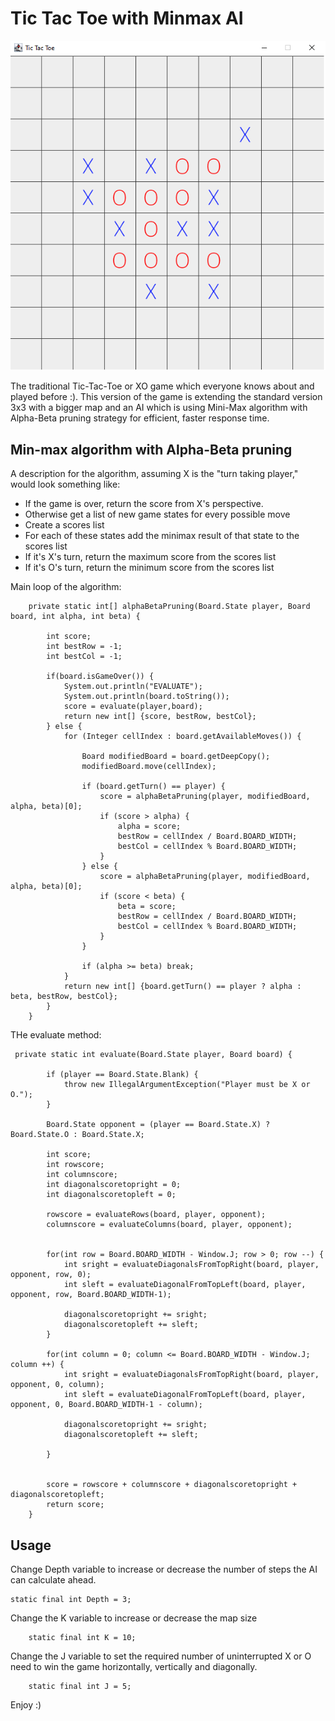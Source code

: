 # Tic Tac Toe with Minmax AI


![](src/myassets/TTT_Player_vs_AI.png)

The traditional Tic-Tac-Toe or XO game which everyone knows about and played before :).
This version of the game is extending the standard version 3x3 with a bigger map and 
an AI which is using Mini-Max algorithm with Alpha-Beta pruning strategy for efficient, faster
 response time.

## Min-max algorithm with Alpha-Beta pruning
A description for the algorithm, assuming X is the "turn taking player," would look something like:

- If the game is over, return the score from X's perspective.
- Otherwise get a list of new game states for every possible move
- Create a scores list
- For each of these states add the minimax result of that state to the scores list
- If it's X's turn, return the maximum score from the scores list
- If it's O's turn, return the minimum score from the scores list

Main loop of the algorithm:
```
    private static int[] alphaBetaPruning(Board.State player, Board board, int alpha, int beta) {

        int score;
        int bestRow = -1;
        int bestCol = -1;

        if(board.isGameOver()) {
            System.out.println("EVALUATE");
            System.out.println(board.toString());
            score = evaluate(player,board);
            return new int[] {score, bestRow, bestCol};
        } else {
            for (Integer cellIndex : board.getAvailableMoves()) {

                Board modifiedBoard = board.getDeepCopy();
                modifiedBoard.move(cellIndex);

                if (board.getTurn() == player) {
                    score = alphaBetaPruning(player, modifiedBoard, alpha, beta)[0];
                    if (score > alpha) {
                        alpha = score;
                        bestRow = cellIndex / Board.BOARD_WIDTH;
                        bestCol = cellIndex % Board.BOARD_WIDTH;
                    }
                } else {
                    score = alphaBetaPruning(player, modifiedBoard, alpha, beta)[0];
                    if (score < beta) {
                        beta = score;
                        bestRow = cellIndex / Board.BOARD_WIDTH;
                        bestCol = cellIndex % Board.BOARD_WIDTH;
                    }
                }

                if (alpha >= beta) break;
            }
            return new int[] {board.getTurn() == player ? alpha : beta, bestRow, bestCol};
        }
    }
```

THe evaluate method:

```
 private static int evaluate(Board.State player, Board board) {

        if (player == Board.State.Blank) {
            throw new IllegalArgumentException("Player must be X or O.");
        }

        Board.State opponent = (player == Board.State.X) ? Board.State.O : Board.State.X;

        int score;
        int rowscore;
        int columnscore;
        int diagonalscoretopright = 0;
        int diagonalscoretopleft = 0;

        rowscore = evaluateRows(board, player, opponent);
        columnscore = evaluateColumns(board, player, opponent);


        for(int row = Board.BOARD_WIDTH - Window.J; row > 0; row --) {
            int sright = evaluateDiagonalsFromTopRight(board, player, opponent, row, 0);
            int sleft = evaluateDiagonalFromTopLeft(board, player, opponent, row, Board.BOARD_WIDTH-1);

            diagonalscoretopright += sright;
            diagonalscoretopleft += sleft;
        }

        for(int column = 0; column <= Board.BOARD_WIDTH - Window.J; column ++) {
            int sright = evaluateDiagonalsFromTopRight(board, player, opponent, 0, column);
            int sleft = evaluateDiagonalFromTopLeft(board, player, opponent, 0, Board.BOARD_WIDTH-1 - column);

            diagonalscoretopright += sright;
            diagonalscoretopleft += sleft;

        }


        score = rowscore + columnscore + diagonalscoretopright + diagonalscoretopleft;
        return score;
    }
```

## Usage
Change Depth variable to increase or decrease the number of steps the AI can calculate ahead. 
```
static final int Depth = 3;
```
Change the K variable to increase or decrease the map size
```
    static final int K = 10;
```
Change the J variable to set the required number of uninterrupted X or O need to win the game
horizontally, vertically and diagonally.
```
    static final int J = 5;
```

Enjoy :)


